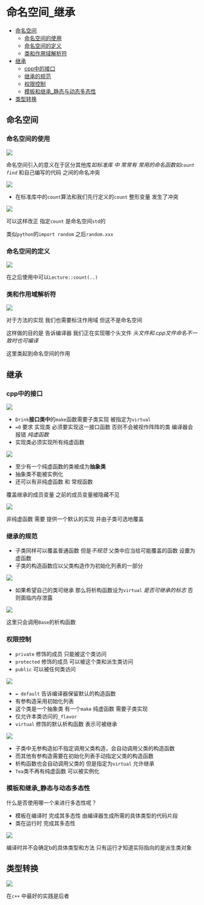 # 命名空间_继承
 
* [命名空间](#命名空间)
  * [命名空间的使用](#命名空间的使用)
  * [命名空间的定义](#命名空间的定义)
  * [类和作用域解析符](#类和作用域解析符)
* [继承](#继承)
  * [cpp中的接口](#cpp中的接口)
  * [继承的规范](#继承的规范)
  * [权限控制](#权限控制)
  * [模板和继承_静态与动态多态性](#模板和继承_静态与动态多态性)
* [类型转换](#类型转换)
 
## 命名空间

### 命名空间的使用

![](img/27e8d015.png)

命名空间引入的意义在于区分其他库*如标准库 中 常常有 常用的命名函数如`count` `find`* 和自己编写的代码 之间的命名冲突

![](img/40cccd77.png)

* 在标准库中的`count`算法和我们先行定义的`count` 整形变量 发生了冲突

![](img/f192c927.png)

可以这样改正 指定`count` 是命名空间`std`的

类似`python`的`import random` 之后`random.xxx`

### 命名空间的定义

![](img/4a35c011.png)

在之后使用中可以`Lecture::count(..)`

### 类和作用域解析符

![](img/f7b18781.png)

对于方法的实现 我们也需要标注作用域 但这不是命名空间

这样做的目的是 告诉编译器 我们正在实现哪个头文件 *头文件和.cpp文件命名不一致时也可编译*

这里类起到命名空间的作用

## 继承

### cpp中的接口

![](img/b1ad3c93.png)

* `Drink`**接口类中**的`make`函数需要子类实现 被指定为`virtual`
* `=0` 要求 实现类 必须要实现这一接口函数 否则不会被视作阵阵的类 编译器会报错 *纯虚函数*
* 实现类必须实现所有纯虚函数

![](img/4150dc18.png)

* 至少有一个纯虚函数的类被成为**抽象类**
* 抽象类不能被实例化
* 还可以有非纯虚函数 和 常规函数

覆盖继承的成员变量 之前的成员变量被隐藏不见

![](img/d271c50c.png)

非纯虚函数 需要 提供一个默认的实现 并由子类可选地覆盖

### 继承的规范

* 子类同样可以覆盖普通函数 但是*不规范* 父类中应当给可能覆盖的函数 设置为虚函数
* 子类的构造函数应以父类构造作为初始化列表的一部分

![](img/b1901993.png)

* 如果希望自己的类可继承 那么将析构函数设为`virtual` *是否可继承的标志* 否则面临内存泄露

![](img/6275de59.png)

这里只会调用`Base`的析构函数

### 权限控制

* `private` 修饰的成员 只能被这个类访问
* `protected` 修饰的成员 可以被这个类和派生类访问
* `public` 可以被任何类访问

![](img/59523a56.png)

* `= default` 告诉编译器保留默认的构造函数
* 有参构造采用初始化列表
* 这个类是一个抽象类 有一个`make` 纯虚函数 需要子类实现
* 仅允许本类访问的`_flavor`
* `virtual` 修饰的默认析构函数 表示可被继承

![](img/3570361c.png)

* 子类中无参构造如不指定调用父类构造，会自动调用父类的构造函数
* 而其他有参构造需要在初始化列表手动指定父类的构造函数
* 析构函数也会自动调用父类的 但是指定为`virtual` 允许继承
* `Tea`类不再有纯虚函数 可以被实例化

### 模板和继承_静态与动态多态性

什么是否使用哪一个来进行多态性呢？

* 模板在编译时 完成其多态性 由编译器生成所需的具体类型的代码片段
* 类在运行时 完成其多态性

![](img/acbb014f.png)

编译时并不会确定b的具体类型和方法 只有运行才知道实际指向的是派生类对象

## 类型转换

![](img/4e095787.png)

在`c++` 中最好的实践是后者
